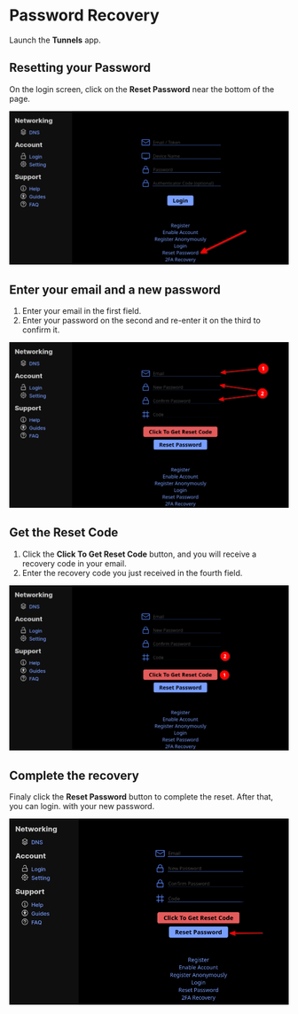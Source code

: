 # Password Recovery

Launch the **Tunnels** app.

## Resetting your Password

On the login screen, click on the **Reset Password** near the bottom of the page.

![Click on reset password](https://raw.githubusercontent.com/tunnels-is/media/master/v3/guides/password-reset/passwd-recovery-0.png)

## Enter your email and a new password

1. Enter your email in the first field.
2. Enter your password on the second and re-enter it on the third to confirm it.

![Enter your email and a new password](https://raw.githubusercontent.com/tunnels-is/media/master/v3/guides/password-reset/passwd-recovery-1.png)

## Get the Reset Code

1. Click the **Click To Get Reset Code** button, and you will receive a recovery code in your email.
2. Enter the recovery code you just received in the fourth field.

![Click on the red button to get the code](https://raw.githubusercontent.com/tunnels-is/media/master/v3/guides/password-reset/passwd-recovery-2.png)

## Complete the recovery

Finaly click the **Reset Password** button to complete the reset. After that, you can login.
with your new password.

![finish](https://raw.githubusercontent.com/tunnels-is/media/master/v3/guides/password-reset/passwd-recovery-3.png)
